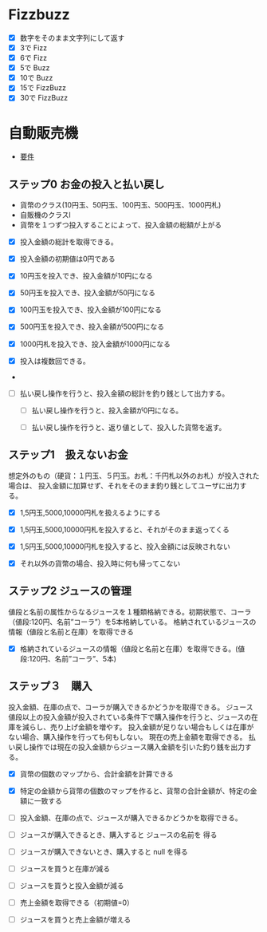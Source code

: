 # Fizzbuzz
* [x] 数字をそのまま文字列にして返す
* [x] 3で Fizz
* [x] 6で Fizz
* [x] 5で Buzz
* [x] 10で Buzz
* [x] 15で FizzBuzz
* [x] 30で FizzBuzz

# 自動販売機
* [要件](https://blog.jnito.com/entry/2013/05/22/073525)

## ステップ0 お金の投入と払い戻し
- 貨幣のクラス(10円玉、50円玉、100円玉、500円玉、1000円札)
- 自販機のクラスl
- 貨幣を１つずつ投入することによって、投入金額の総額が上がる

- [x] 投入金額の総計を取得できる。
- [x] 投入金額の初期値は0円である

- [x] 10円玉を投入でき、投入金額が10円になる
- [x] 50円玉を投入でき、投入金額が50円になる
- [x] 100円玉を投入でき、投入金額が100円になる
- [x] 500円玉を投入でき、投入金額が500円になる
- [x] 1000円札を投入でき、投入金額が1000円になる

- [x] 投入は複数回できる。
- 
- [ ] 払い戻し操作を行うと、投入金額の総計を釣り銭として出力する。
    - [ ] 払い戻し操作を行うと、投入金額が0円になる。
    - [ ] 払い戻し操作を行うと、返り値として、投入した貨幣を返す。


## ステップ1　扱えないお金
想定外のもの（硬貨：１円玉、５円玉。お札：千円札以外のお札）が投入された場合は、
投入金額に加算せず、それをそのまま釣り銭としてユーザに出力する。

- [x] 1,5円玉,5000,10000円札を扱えるようにする
- [x] 1,5円玉,5000,10000円札を投入すると、それがそのまま返ってくる
- [x] 1,5円玉,5000,10000円札を投入すると、投入金額には反映されない
- [x] それ以外の貨幣の場合、投入時に何も帰ってこない


## ステップ2 ジュースの管理
値段と名前の属性からなるジュースを１種類格納できる。初期状態で、コーラ（値段:120円、名前”コーラ”）を5本格納している。
格納されているジュースの情報（値段と名前と在庫）を取得できる

- [x] 格納されているジュースの情報（値段と名前と在庫）を取得できる。(値段:120円、名前”コーラ”、5本)

## ステップ３　購入
投入金額、在庫の点で、コーラが購入できるかどうかを取得できる。
ジュース値段以上の投入金額が投入されている条件下で購入操作を行うと、ジュースの在庫を減らし、売り上げ金額を増やす。
投入金額が足りない場合もしくは在庫がない場合、購入操作を行っても何もしない。
現在の売上金額を取得できる。
払い戻し操作では現在の投入金額からジュース購入金額を引いた釣り銭を出力する。

- [x] 貨幣の個数のマップから、合計金額を計算できる
- [x] 特定の金額から貨幣の個数のマップを作ると、貨幣の合計金額が、特定の金額に一致する

- [ ] 投入金額、在庫の点で、ジュースが購入できるかどうかを取得できる。
- [ ] ジュースが購入できるとき、購入すると ジュースの名前を 得る
- [ ] ジュースが購入できないとき、購入すると null を得る
- [ ] ジュースを買うと在庫が減る
- [ ] ジュースを買うと投入金額が減る
- [ ] 売上金額を取得できる（初期値=0）
- [ ] ジュースを買うと売上金額が増える